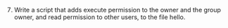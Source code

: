 7. Write a script that adds execute permission to the owner and the group owner, and read permission to other users, to the file hello.
